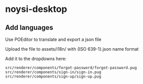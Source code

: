 # noysi-desktop

## Add languages

Use POEditor to translate and export a json file

Upload the file to assets/i18n/ with {ISO 639-1}.json name format

Add it to the dropdowns here:

    src/renderer/components/forgot-password/forgot-password.pug
    src/renderer/components/sign-in/sign-in.pug
    src/renderer/components/sign-up/sign-up.pug
